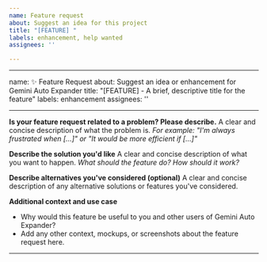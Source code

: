 ```yaml
---
name: Feature request
about: Suggest an idea for this project
title: "[FEATURE] "
labels: enhancement, help wanted
assignees: ''

---
```


---
name: ✨ Feature Request
about: Suggest an idea or enhancement for Gemini Auto Expander
title: "[FEATURE] - A brief, descriptive title for the feature"
labels: enhancement
assignees: ''

---

**Is your feature request related to a problem? Please describe.**
A clear and concise description of what the problem is.
*For example: "I'm always frustrated when [...]" or "It would be more efficient if [...]"*

**Describe the solution you'd like**
A clear and concise description of what you want to happen.
*What should the feature do? How should it work?*

**Describe alternatives you've considered (optional)**
A clear and concise description of any alternative solutions or features you've considered.

**Additional context and use case**
* Why would this feature be useful to you and other users of Gemini Auto Expander?
* Add any other context, mockups, or screenshots about the feature request here.

---
